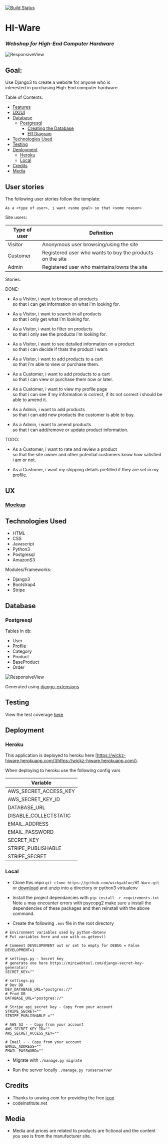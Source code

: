 [![Build Status](https://travis-ci.org/wickyakloe/HI-Ware.svg?branch=master)](https://travis-ci.org/wickyakloe/HI-Ware)

# HI-Ware
### <i>Webshop for High-End Computer Hardware</i>

![ResponsiveView](https://raw.githubusercontent.com/wickyakloe/HI-Ware/master/assets/previewimage.png "Mobile and Desktop preview")

## Goal:
Use Django3 to create a website for anyone who is<br>
interested in purchasing High-End computer hardware.

Table of Contents:

- [Features](#features)
- [UX/UI](#ux)
- [Database](#database)
  - [Postgresql](#mongodb)
    - [Creating the Database](#creating-the-database)
    - [ER Diagram](#er-diagram)
- [Technologies Used](#technologies-used)
- [Testing](#testing)
- [Deployment](#deployment)
  - [Heroku](#heroku)
  - [Local](#local-deployment)
- [Credits](#credits)
- [Media](#media)

## User stories

The following user stories follow the template:<br>

```userstory
As a <type of user>, i want <some goal> so that <some reason>
```

Site users:

| Type of user  | Definition |
| ------------- | ---------- |
|Visitor        | Anonymous user browsing/using the site |
|Customer       | Registered user who wants to buy the products on the site |
|Admin          | Registered user who maintains/owns the site  |


Stories:

DONE:
- As a Visitor, i want to browse all products<br>
so that i can get information on what i'm looking for.

- As a Visitor, i want to search in all products<br>
so that i only get what i'm looking for.

- As a Visitor, i want to filter on products<br>
so that i only see the products i'm looking for.

- As a Visitor, i want to see detailed information on a product<br>
so that i can decide if thats the product i want.

- As a Visitor, i want to add products to a cart<br>
so that i'm able to view or purchase them.

- As a Customer, i want to add products to a cart<br>
so that i can view or purchase them now or later.

- As a Customer, i want to view my profile page <br>
so that i can see if my information is correct, if its not correct
i should be able to amend it.

- As a Admin, i want to add products<br>
so that i can add new products the customer is able to buy.

- As a Admin, i want to amend products<br>
so that i can add/remove or update product information.

TODO:
- As a Customer, i want to rate and review a product<br>
so that the site owner and other potential customers know how satisfied i am
or not.

- As a Customer, i want my shipping details prefilled if they
are set in my profile.

## UX

### [Mockup](https://wickyakloe.github.io/HI-Ware/assets/mockup/)

## Technologies Used

- HTML
- CSS
- Javascript
- Python3
- Postgresql
- AmazonS3

Modules/Frameworks:

- Django3
- Bootstrap4
- Stripe

## Database
### Postgresql

Tables in db:
- User
- Profile
- Category
- Product
- BaseProduct
- Order


![ResponsiveView](https://raw.githubusercontent.com/wickyakloe/HI-Ware/master/assets/djappmodels.png "HI-Ware Database ERM")

Generated using
[django-extensions](https://github.com/django-extensions/django-extensions)

## Testing

View the test coverage [here](https://wickyakloe.github.io/HI-Ware/assets/htmlcov/)

## Deployment

### Heroku
This application is deployed to heroku here [https://wickz-hiware.herokuapp.com/](https://wickz-hiware.herokuapp.com/).

When deploying to heroku use the following config vars

| Variable        |
| --------------- |
|AWS_SECRET_ACCESS_KEY|
|AWS_SECRET_KEY_ID|
|DATABASE_URL| 
|DISABLE_COLLECTSTATIC| 
|EMAIL_ADDRESS| 
|EMAIL_PASSWORD|
|SECRET_KEY|
|STRIPE_PUBLISHABLE|
|STRIPE_SECRET|

### Local

- Clone this repo `git clone https://github.com/wickyakloe/HI-Ware.git`
or [download](https://github.com/wickyakloe/HI-Ware/archive/master.zip) and unzip into a directory or python3 virtualenv

- Install the project dependancies with `pip install -r requirements.txt`
Note u may encounter errors with psycopg2 make sure u install the dependencies of these packages and then reinstall with the above command.

- Create the following `.env` file in the root directory

```.env
# Environment variables used by python-dotenv
# Put variables here and use with os.getenv()

# Comment DEVELOPEMENT out or set to empty for DEBUG = False
DEVELOPMENT=1

# settings.py - Secret key
# generate one here https://miniwebtool.com/django-secret-key-generator/
SECRET_KEY=""

# settings.py
# Dev DB
DEV_DATABASE_URL="postgres://"
# Prod DB
DATABASE_URL="postgres://"

# Stripe api secret key - Copy from your account
STRIPE_SECRET=""
STRIPE_PUBLISHABLE =""

# AWS S3 - - Copy from your account
AWS_SECRET_KEY_ID=""
AWS_SECRET_ACCESS_KEY=""

# Email - - Copy from your account
EMAIL_ADDRESS=""
EMAIL_PASSWORD=""
```

- Migrate with `./manage.py migrate`

- Run the server locally  `./manage.py runserserver`

## Credits
- Thanks to uxwing.com for providing the free [icon](https://uxwing.com/microchip-icon/)
- codeinstitute.net
## Media
- Media and prices are related to products are fictional and the content
you see is from the manufacturer site.